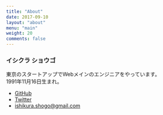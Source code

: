 ```yaml
---
title: "About"
date: 2017-09-10
layout: "about"
menu: "main"
weight: 20
comments: false
---
```

### イシクラ ショウゴ
東京のスタートアップでWebメインのエンジニアをやっています。  
1991年11月16日生まれ。

- [GitHub](https://github.com/issy-s16)
- [Twitter](https://twitter.com/issy_s16)
- [ishikura.shogo@gmail.com](ishikura.shogo@gmail.com)
